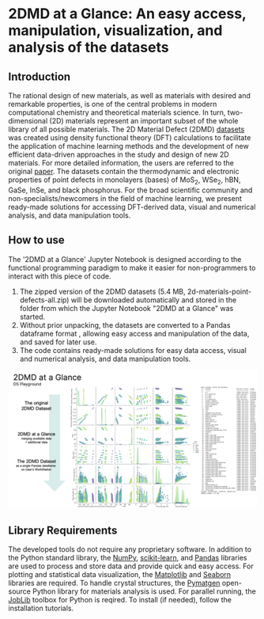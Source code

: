 # 2DMD at a Glance: An easy access, manipulation, visualization, and analysis of the datasets

## Introduction
The rational design of new materials, as well as materials with desired and remarkable properties, is one of the central problems in modern computational chemistry and theoretical materials science. 
In turn, two-dimensional (2D) materials represent an important subset of the whole library of all possible materials.
The 2D Material Defect (2DMD) [datasets](https://constructor.app/platform/open/2d-materials-point-defects/) was created using density functional theory (DFT) calculations to facilitate the application of machine learning methods and the development of new efficient data-driven approaches in the study and design of new 2D materials.
For more detailed information, the users are referred to the original [paper](https://www.nature.com/articles/s41699-023-00369-1).
The datasets contain the thermodynamic and electronic properties of point defects in monolayers (bases) of MoS<sub>2</sub>, WSe<sub>2</sub>, hBN, GaSe, InSe, and black phosphorus.
For the broad scientific community and non-specialists/newcomers in the field of machine learning, we present ready-made solutions for accessing DFT-derived data, visual and numerical analysis, and data manipulation tools.

## How to use
The '2DMD at a Glance' Jupyter Notebook is designed according to the functional programming paradigm to make it easier for non-programmers to interact with this piece of code.
1) The zipped version of the 2DMD datasets (5.4 MB, 2d-materials-point-defects-all.zip) will be downloaded automatically and stored in the folder from which the Jupyter Notebook "2DMD at a Glance" was started.
2) Without prior unpacking, the datasets are converted to a Pandas dataframe format , allowing easy access and manipulation of the data, and saved for later use.
3) The code contains ready-made solutions for easy data access, visual and numerical analysis, and data manipulation tools.

![pipeline](figures/pipeline.png)

## Library Requirements
The developed tools do not require any proprietary software. 
In addition to the Python standard library, the [NumPy](https://numpy.org/), [scikit-learn](https://scikit-learn.org), and [Pandas](https://pandas.pydata.org/) libraries are used to process and store data and provide quick and easy access. 
For plotting and statistical data visualization, the [Matplotlib](https://matplotlib.org/) and [Seaborn](https://seaborn.pydata.org/) libraries are required. 
To handle crystal structures, the [Pymatgen](https://pymatgen.org/) open-source Python library for materials analysis is used. 
For parallel running, the [JobLib](https://joblib.readthedocs.io/en/stable/) toolbox for Python is reqired.
To install (if needed), follow the installation tutorials.
